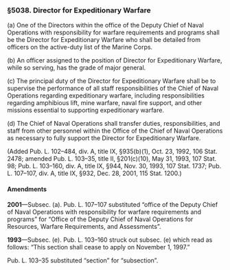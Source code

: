 ### §5038. Director for Expeditionary Warfare ###

(a) One of the Directors within the office of the Deputy Chief of Naval Operations with responsibility for warfare requirements and programs shall be the Director for Expeditionary Warfare who shall be detailed from officers on the active-duty list of the Marine Corps.

(b) An officer assigned to the position of Director for Expeditionary Warfare, while so serving, has the grade of major general.

(c) The principal duty of the Director for Expeditionary Warfare shall be to supervise the performance of all staff responsibilities of the Chief of Naval Operations regarding expeditionary warfare, including responsibilities regarding amphibious lift, mine warfare, naval fire support, and other missions essential to supporting expeditionary warfare.

(d) The Chief of Naval Operations shall transfer duties, responsibilities, and staff from other personnel within the Office of the Chief of Naval Operations as necessary to fully support the Director for Expeditionary Warfare.

(Added Pub. L. 102–484, div. A, title IX, §935(b)(1), Oct. 23, 1992, 106 Stat. 2478; amended Pub. L. 103–35, title II, §201(c)(10), May 31, 1993, 107 Stat. 98; Pub. L. 103–160, div. A, title IX, §944, Nov. 30, 1993, 107 Stat. 1737; Pub. L. 107–107, div. A, title IX, §932, Dec. 28, 2001, 115 Stat. 1200.)

#### Amendments ####

**2001**—Subsec. (a). Pub. L. 107–107 substituted “office of the Deputy Chief of Naval Operations with responsibility for warfare requirements and programs” for “Office of the Deputy Chief of Naval Operations for Resources, Warfare Requirements, and Assessments”.

**1993**—Subsec. (e). Pub. L. 103–160 struck out subsec. (e) which read as follows: “This section shall cease to apply on November 1, 1997.”

Pub. L. 103–35 substituted “section” for “subsection”.